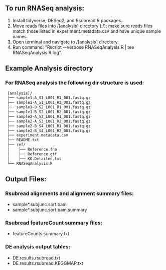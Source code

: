 ## To run RNASeq analysis:

1. Install tidyverse, DESeq2, and Rsubread R packages.
2. Move reads files into /[analysis] directory (./); make sure reads files match those listed in experiment.metadata.csv and have unique sample names.
3. Open terminal and navigate to /[analysis] directory.
4. Run command: "Rscript --verbose RNASeqAnalysis.R | tee RNASeqAnalysis.R.log".

## Example Analysis directory
### For RNASeq analysis the following dir structure is used:
```bash
 [analysis]/  
 ├── sample1-A_S1_L001_R1_001.fastq.gz  
 ├── sample1-A_S1_L001_R2_001.fastq.gz  
 ├── sample1-B_S2_L001_R1_001.fastq.gz  
 ├── sample1-B_S2_L001_R2_001.fastq.gz  
 ├── sample2-A_S3_L001_R1_001.fastq.gz  
 ├── sample2-A_S3_L001_R2_001.fastq.gz  
 ├── sample2-B_S4_L001_R1_001.fastq.gz  
 ├── sample2-B_S4_L001_R2_001.fastq.gz  
 ├── experiment.metadata.csv  
 ├── README.txt  
 ├── ref/  
 │    ├── Reference.fna  
 │    ├── Reference.gtf  
 │    ├── KO.Detailed.txt  
 └── RNASeqAnalysis.R  
```

## Output Files:

### Rsubread alignments and alignment summary files:
* sample*.subjunc.sort.bam
* sample*.subjunc.sort.bam.summary

### Rsubread featureCount summary files:
* featureCounts.summary.txt

### DE analysis output tables:
* DE.results.rsubread.txt
* DE.results.rsubread.KEGGMAP.txt
